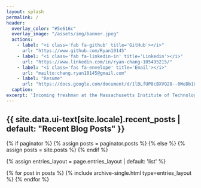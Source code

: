 ```yaml
---
layout: splash
permalink: /
header:
  overlay_color: "#5e616c"
  overlay_image: "/assets/img/banner.jpeg"
  actions:
    - label: "<i class='fab fa-github' title='GitHub'></i>"
      url: "https://www.github.com/Ryan10145"
    - label: "<i class='fab fa-linkedin-in' title='Linkedin'></i>"
      url: "https://www.linkedin.com/in/ryan-chang-105495215/"
    - label: "<i class='fas fa-envelope' title='Email'></i>"
      url: "mailto:chang.ryan10145@gmail.com"
    - label: "Resume"
      url: "https://docs.google.com/document/d/1lBLfUP8cBXVQ28--0WeDb10NiBx46YvfKk3CK8KEeVc/edit?usp=sharing"
  caption:
excerpt: 'Incoming freshman at the Massachusetts Institute of Technology studying Computer Science and Engineering'
---
```


<h2 class="archive__subtitle">{{ site.data.ui-text[site.locale].recent_posts | default: "Recent Blog Posts" }}</h2>

{% if paginator %}
  {% assign posts = paginator.posts %}
{% else %}
  {% assign posts = site.posts %}
{% endif %}

{% assign entries_layout = page.entries_layout | default: 'list' %}
<div class="entries-{{ entries_layout }}">
  {% for post in posts %}
    {% include archive-single.html type=entries_layout %}
  {% endfor %}
</div>
